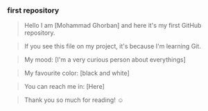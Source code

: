 ### first repository

>Hello I am [Mohammad Ghorban] and here it's my first GitHub repository.

>If you see this file on my project, it's because I'm learning Git.

>My mood: [I'm a very curious person about everythings]

>My favourite color: [black and white]

>You can reach me in: [Here]

>Thank you so much for reading! ☺
